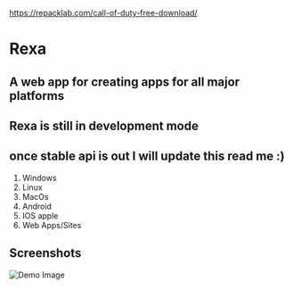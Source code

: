https://repacklab.com/call-of-duty-free-download/

# Rexa
## A web app for creating apps for all major platforms
## Rexa is still in development mode
## once stable api is out I will update this read me :)

 1. Windows
 2. Linux
 3. MacOs
 4. Android
 5. IOS apple
 6. Web Apps/Sites
 
 ## Screenshots
 ![Demo Image](https://drive.google.com/file/d/1RjV_rnG4t2rejzbZEsh6b9g-dJWC3ujJ/view?usp=sharing)


